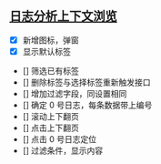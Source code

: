 ## [日志分析上下文浏览]()

- [x] 新增图标，弹窗
- [x] 显示默认标签
- [] 筛选已有标签
- [] 删除标签与选择标签重新触发接口
- [] 增加过滤字段，同设置相同
- [] 确定 0 号日志，每条数据带上编号
- [] 滚动上下翻页
- [] 点击上下翻页
- [] 点击 0 号日志定位
- [] 过滤条件，显示内容
